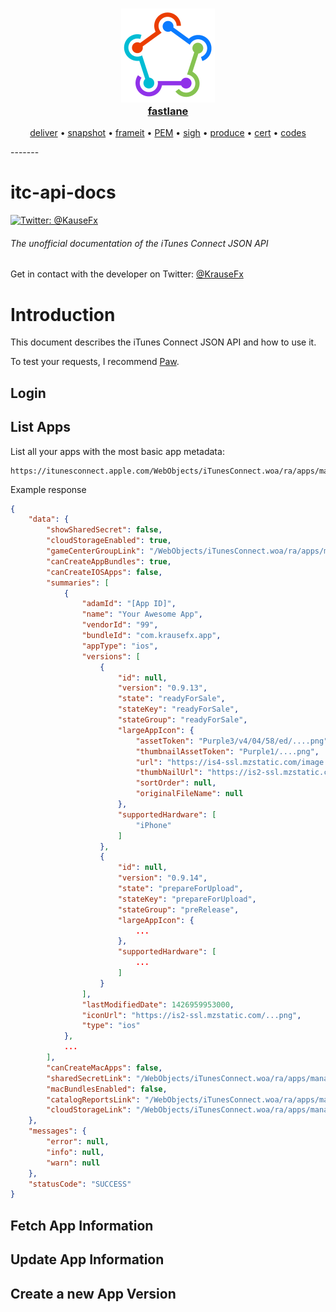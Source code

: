 <h3 align="center">
  <a href="https://github.com/KrauseFx/fastlane">
    <img src="assets/fastlane.png" width="150" />
    <br />
    fastlane
  </a>
</h3>

<p align="center">
  <a href="https://github.com/KrauseFx/deliver">deliver</a> &bull; 
  <a href="https://github.com/KrauseFx/snapshot">snapshot</a> &bull; 
  <a href="https://github.com/KrauseFx/frameit">frameit</a> &bull; 
  <a href="https://github.com/KrauseFx/PEM">PEM</a> &bull; 
  <a href="https://github.com/KrauseFx/sigh">sigh</a> &bull; 
  <a href="https://github.com/KrauseFx/produce">produce</a> &bull; 
  <a href="https://github.com/KrauseFx/cert">cert</a> &bull; 
  <a href="https://github.com/KrauseFx/codes">codes</a>
</p>
-------

itc-api-docs
============

[![Twitter: @KauseFx](https://img.shields.io/badge/contact-@KrauseFx-blue.svg?style=flat)](https://twitter.com/KrauseFx)

###### The unofficial documentation of the iTunes Connect JSON API

Get in contact with the developer on Twitter: [@KrauseFx](https://twitter.com/KrauseFx)


# Introduction

This document describes the iTunes Connect JSON API and how to use it.

To test your requests, I recommend [Paw](https://luckymarmot.com/paw).

## Login

## List Apps

List all your apps with the most basic app metadata:

    https://itunesconnect.apple.com/WebObjects/iTunesConnect.woa/ra/apps/manageyourapps/summary

Example response

```json
{
    "data": {
        "showSharedSecret": false,
        "cloudStorageEnabled": true,
        "gameCenterGroupLink": "/WebObjects/iTunesConnect.woa/ra/apps/manageyourapps/summary/gamescentergroup",
        "canCreateAppBundles": true,
        "canCreateIOSApps": false,
        "summaries": [
            {
                "adamId": "[App ID]",
                "name": "Your Awesome App",
                "vendorId": "99",
                "bundleId": "com.krausefx.app",
                "appType": "ios",
                "versions": [
                    {
                        "id": null,
                        "version": "0.9.13",
                        "state": "readyForSale",
                        "stateKey": "readyForSale",
                        "stateGroup": "readyForSale",
                        "largeAppIcon": {
                            "assetToken": "Purple3/v4/04/58/ed/....png",
                            "thumbnailAssetToken": "Purple1/....png",
                            "url": "https://is4-ssl.mzstatic.com/image....png",
                            "thumbNailUrl": "https://is2-ssl.mzstatic.com....png",
                            "sortOrder": null,
                            "originalFileName": null
                        },
                        "supportedHardware": [
                            "iPhone"
                        ]
                    },
                    {
                        "id": null,
                        "version": "0.9.14",
                        "state": "prepareForUpload",
                        "stateKey": "prepareForUpload",
                        "stateGroup": "preRelease",
                        "largeAppIcon": {
                            ...
                        },
                        "supportedHardware": [
                            ...
                        ]
                    }
                ],
                "lastModifiedDate": 1426959953000,
                "iconUrl": "https://is2-ssl.mzstatic.com/...png",
                "type": "ios"
            },
            ...
        ],
        "canCreateMacApps": false,
        "sharedSecretLink": "/WebObjects/iTunesConnect.woa/ra/apps/manageyourapps/summary/sharedsecret",
        "macBundlesEnabled": false,
        "catalogReportsLink": "/WebObjects/iTunesConnect.woa/ra/apps/manageyourapps/summary/catalogreports",
        "cloudStorageLink": "/WebObjects/iTunesConnect.woa/ra/apps/manageyourapps/summary/cloudstorage"
    },
    "messages": {
        "error": null,
        "info": null,
        "warn": null
    },
    "statusCode": "SUCCESS"
}
```


## Fetch App Information

## Update App Information

## Create a new App Version

